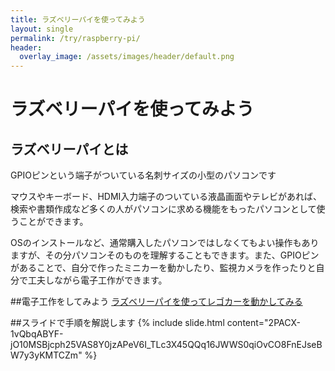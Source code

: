 ```yaml
---
title: ラズベリーパイを使ってみよう
layout: single
permalink: /try/raspberry-pi/
header:
  overlay_image: /assets/images/header/default.png
---
```

# ラズベリーパイを使ってみよう

## ラズベリーパイとは
<p>GPIOピンという端子がついている名刺サイズの小型のパソコンです</p>
<p>マウスやキーボード、HDMI入力端子のついている液晶画面やテレビがあれば、検索や書類作成など多くの人がパソコンに求める機能をもったパソコンとして使うことができます。</p>
<p>OSのインストールなど、通常購入したパソコンではしなくてもよい操作もありますが、その分パソコンそのものを理解することもできます。また、GPIOピンがあることで、自分で作ったミニカーを動かしたり、監視カメラを作ったりと自分で工夫しながら電子工作ができます。</p>

##電子工作をしてみよう
<a href=https://youtu.be/zYIEAvhli7k>ラズベリーパイを使ってレゴカーを動かしてみる</a>

##スライドで手順を解説します
{% include slide.html content="2PACX-1vQbqABYF-jO10MSBjcph25VAS8Y0jzAPeV6I_TLc3X45QQq16JWWS0qiOvCO8FnEJseBW7y3yKMTCZm" %}

